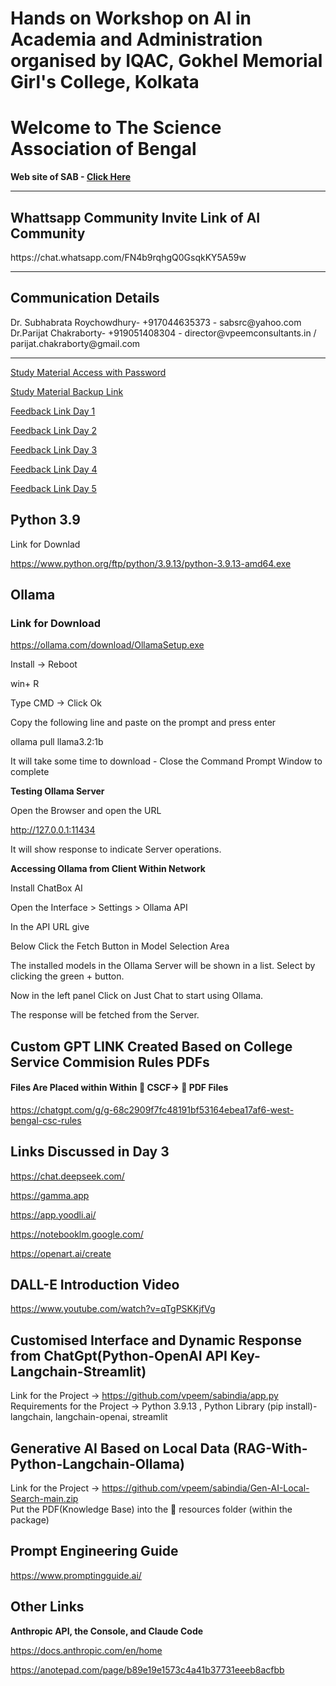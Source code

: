 <h1> Hands on Workshop on AI in Academia and Administration organised by IQAC, Gokhel Memorial Girl's College, Kolkata</h1>

<h1>Welcome to The Science Association of Bengal</h1>

<b>Web site of SAB - <a href=https://sabindia.online> Click Here </a></b>
<hr>
<h2>Whattsapp Community Invite Link of AI Community</h2>
https://chat.whatsapp.com/FN4b9rqhgQ0GsqkKY5A59w
<hr>
<h2>Communication Details</h2>
Dr. Subhabrata Roychowdhury- +917044635373 - sabsrc@yahoo.com <br>
Dr.Parijat Chakraborty- +919051408304 - director@vpeemconsultants.in / parijat.chakraborty@gmail.com 
<hr>
<a href=https://sabindia.online/studymat.html> Study Material Access with Password</a> 

<a href=https://online.fliphtml5.com/nhlgy/lbkv/>Study Material Backup Link</a>

<a href="https://docs.google.com/forms/d/e/1FAIpQLSfJj2TwbM8n22Ko9OvHxxmB0aKQs5FWbP2uAs-eu0lhLEDDzA/viewform?usp=sharing&ouid=101591491271445155520"> Feedback Link Day 1 </a>

<a href="https://docs.google.com/forms/d/e/1FAIpQLSfQkIAk2AOYcXLVkbKJVp-x6QR5WsiouHkg2MxGtsepijQrHg/viewform?usp=sharing&ouid=101591491271445155520"> Feedback Link Day 2 </a>

<a href="https://docs.google.com/forms/d/e/1FAIpQLSdhxOETlWmkS6pWGyV_Do-17cQG_XC6jvdZgbwCPO_cnxe1RQ/viewform?usp=sharing&ouid=101591491271445155520"> Feedback Link Day 3 </a>

<a href="https://docs.google.com/forms/d/e/1FAIpQLSce_te-PY7glFP0Im6wWzj1EcbxDR3hnN4twzlbAilS6prY0g/viewform?usp=sharing&ouid=101591491271445155520"> Feedback Link Day 4</a>

<a href="https://docs.google.com/forms/d/e/1FAIpQLSe4LzEx3R8poaKwMX2UZ737Uv3X20VbJaTEU6UZ46Kk6Z5eXA/viewform?usp=sharing&ouid=101591491271445155520"> Feedback Link Day 5</a>
<h2>Python 3.9</h2>

Link for Downlad

https://www.python.org/ftp/python/3.9.13/python-3.9.13-amd64.exe

<h2>Ollama</h2> 

<h3>Link for Download</h3>

https://ollama.com/download/OllamaSetup.exe

Install -> Reboot

win+ R 

Type CMD -> Click Ok

Copy the following line and paste on the prompt and press enter

ollama pull llama3.2:1b 

It will take some time to download - Close the Command Prompt Window to complete

<b>Testing Ollama Server</b>

Open the Browser and open the URL

http://127.0.0.1:11434

It will show response to indicate Server operations. 

<b> Accessing Ollama from Client Within Network</b>

Install ChatBox AI 

Open the Interface > Settings > Ollama API

In the API URL give

[Server URL/IP]:11434

Below Click the Fetch Button in Model Selection Area

The installed models in the Ollama Server will be shown in a list. Select by clicking the green + button.

Now in the left panel Click on Just Chat to start using Ollama.

The response will be fetched from the Server.

<h2>Custom GPT LINK Created Based on College Service Commision Rules PDFs</h2>
<h4>Files Are Placed within Within &#128193; CSCF-> &#128193; PDF Files </h4>

https://chatgpt.com/g/g-68c2909f7fc48191bf53164ebea17af6-west-bengal-csc-rules

<h2>Links Discussed in Day 3</h2>

https://chat.deepseek.com/

https://gamma.app	

https://app.yoodli.ai/

https://notebooklm.google.com/

https://openart.ai/create

<h2>DALL-E Introduction Video</h2>

https://www.youtube.com/watch?v=qTgPSKKjfVg

<h2>Customised Interface and Dynamic Response from ChatGpt(Python-OpenAI API Key-Langchain-Streamlit)</h2>

Link for the Project &#8594; https://github.com/vpeem/sabindia/app.py
<br> Requirements for the Project &#8594; Python 3.9.13 , Python Library (pip install)- langchain, langchain-openai, streamlit 

<h2>Generative AI Based on Local Data (RAG-With-Python-Langchain-Ollama)</h2>

Link for the Project &#8594; https://github.com/vpeem/sabindia/Gen-AI-Local-Search-main.zip
<br> Put the PDF(Knowledge Base) into the &#128193; resources folder (within the package)

<h2>Prompt Engineering Guide</h2>

https://www.promptingguide.ai/

<h2>Other Links</h2>

<b>Anthropic API, the Console, and Claude Code</b>

https://docs.anthropic.com/en/home

https://anotepad.com/page/b89e19e1573c4a41b37731eeeb8acfbb

